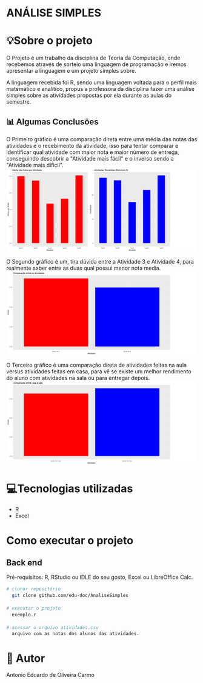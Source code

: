 # ANÁLISE SIMPLES

# 💡Sobre o projeto

O Projeto é um trabalho da disciplina de Teoria da Computação, onde recebemos através de sorteio uma linguagem de programação e iremos apresentar a linguagem e um projeto simples sobre.

A linguagem recebida foi R, sendo uma linguagem voltada para o perfil mais matemático e analítico,
propus a professora da disciplina fazer uma análise simples sobre as atividades propostas por ela durante as aulas do semestre.

## 📊 Algumas Conclusões
O Primeiro gráfico é uma comparação direta entre uma média das notas das atividades e o recebimento da atividade,
isso para tentar comparar e identificar qual atividade com maior nota e maior número de entrega, conseguindo descobrir a "Atividade mais fácil" e o inverso sendo a "Atividade mais díficil".
![Web 1](https://github.com/edu-doc/AnaliseSimples/blob/main/fotos/grafico1.png)

O Segundo gráfico é um, tira dúvida entre a Atividade 3 e Atividade 4, para realmente saber entre as duas qual possui menor nota media.
![Web 1](https://github.com/edu-doc/AnaliseSimples/blob/main/fotos/grafico2.png)

O Terceiro gráfico é uma comparação direta de atividades feitas na aula versus atividades feitas em casa, para vê se existe um melhor rendimento do aluno com atividades na sala ou para entregar depois.
![Web 1](https://github.com/edu-doc/AnaliseSimples/blob/main/fotos/grafico3.png)

# 💻Tecnologias utilizadas
- R
- Excel

# Como executar o projeto

## Back end
Pré-requisitos: R,
                RStudio ou IDLE do seu gosto,
                Excel ou LibreOffice Calc.

```bash
# clonar repositório
  git clone github.com/edu-doc/AnaliseSimples

# executar o projeto
  exemplo.r

# acessar o arquivo atividades.csv
  arquivo com as notas dos alunos das atividades.

```

# 🦉 Autor

Antonio Eduardo de Oliveira Carmo

